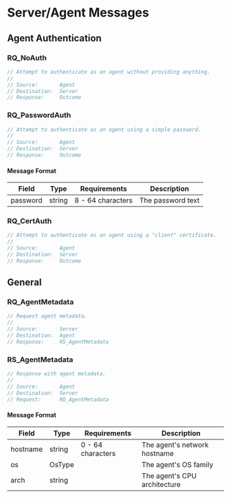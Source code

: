 # Server/Agent Messages

## Agent Authentication
### RQ_NoAuth

```java
// Attempt to authenticate as an agent without providing anything.
//
// Source:       Agent
// Destination:  Server
// Response:     Outcome
```

### RQ_PasswordAuth

```java
// Attempt to authenticate as an agent using a simple password.
//
// Source:       Agent
// Destination:  Server
// Response:     Outcome
```

#### Message Format
| Field            | Type       | Requirements              | Description                                              |
|------------------|------------|---------------------------|----------------------------------------------------------|
| password         | string     | 8 - 64 characters         | The password text                                        |

### RQ_CertAuth

```java
// Attempt to authenticate as an agent using a "client" certificate.
//
// Source:       Agent
// Destination:  Server
// Response:     Outcome
```

## General
### RQ_AgentMetadata

```java
// Request agent metadata.
//
// Source:       Server
// Destination:  Agent
// Response:     RS_AgentMetadata
```

### RS_AgentMetadata

```java
// Response with agent metadata.
//
// Source:       Agent
// Destination:  Server
// Request:      RQ_AgentMetadata
```

#### Message Format
| Field            | Type       | Requirements              | Description                                              |
|------------------|------------|---------------------------|----------------------------------------------------------|
| hostname         | string     | 0 - 64 characters         | The agent's network hostname                             |
| os               | OsType     |                           | The agent's OS family                                    |
| arch             | string     |                           | The agent's CPU architecture                             |
